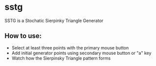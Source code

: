 # sstg
SSTG is a Stochatic Sierpinky Triangle Generator

## How to use:
* Select at least three points with the primary mouse button
* Add initial generator points using secondary mouse button or "a" key
* Watch how the Sierpinsky Triangle pattern forms
